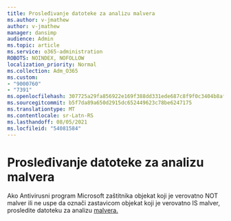 ```yaml
---
title: Prosleđivanje datoteke za analizu malvera
ms.author: v-jmathew
author: v-jmathew
manager: dansimp
audience: Admin
ms.topic: article
ms.service: o365-administration
ROBOTS: NOINDEX, NOFOLLOW
localization_priority: Normal
ms.collection: Adm_O365
ms.custom:
- "9000760"
- "7391"
ms.openlocfilehash: 307725a29fa856922e169f388dd331ede687c8f9f0c3404b8af221a7a49d68b3
ms.sourcegitcommit: b5f7da89a650d2915dc652449623c78be6247175
ms.translationtype: MT
ms.contentlocale: sr-Latn-RS
ms.lasthandoff: 08/05/2021
ms.locfileid: "54081584"
---
```

# <a name="submit-a-file-for-malware-analysis"></a>Prosleđivanje datoteke za analizu malvera

Ako Antivirusni program Microsoft zaštitnika objekat koji je verovatno NOT malver ili ne uspe da označi zastavicom objekat koji je verovatno IS malver, prosledite datoteku za analizu [malvera.](https://go.microsoft.com/fwlink/?linkid=2144963)
